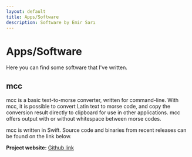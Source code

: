 ```yaml
---
layout: default
title: Apps/Software
description: Software by Emir Sarı
---
```

# Apps/Software
Here you can find some software that I've written.
## mcc
mcc is a basic text-to-morse converter, written for command-line. With mcc, it is possible to convert Latin text to morse code, and copy the conversion result directly to clipboard for use in other applications. mcc offers output with or without whitespace between morse codes.

mcc is written in Swift. Source code and binaries from recent releases can be found on the link below.

**Project website:** [Github link](https://github.com/bitigchi/mcc)
